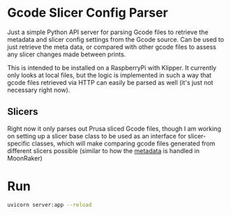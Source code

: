# Gcode Slicer Config Parser
Just a simple Python API server for parsing Gcode files to retrieve the metadata and slicer config settings from the Gcode source. 
Can be used to just retrieve the meta data, or compared with other gcode files to assess any slicer changes made between prints. 

This is intended to be installed on a RaspberryPi with Klipper. It currently only looks at local files, but the logic is implemented in such a way that gcode files retrieved via HTTP can easily be parsed as well (it's just not necessary right now).

## Slicers
Right now it only parses out Prusa sliced Gcode files, though I am working on setting up a slicer base class to be used as an interface for slicer-specific classes, which will make comparing gcode files generated from different slicers possible (similar to how the [metadata](https://github.com/Arksine/moonraker/blob/master/moonraker/components/file_manager/metadata.py#L109) is handled in MoonRaker)


# Run

``` bash
uvicorn server:app --reload
```